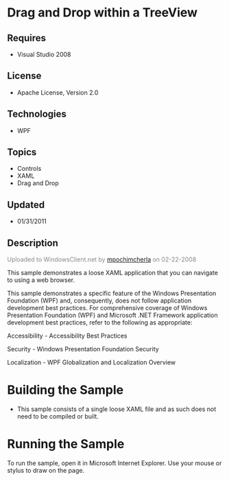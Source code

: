 # Drag and Drop within a TreeView
## Requires
- Visual Studio 2008
## License
- Apache License, Version 2.0
## Technologies
- WPF
## Topics
- Controls
- XAML
- Drag and Drop
## Updated
- 01/31/2011
## Description

<p><span style="color:#888888">Uploaded to WindowsClient.net by <a href="http://windowsclient.net/members/mpochimcherla.aspx" target="_blank">
<strong></strong>mpochimcherla</a> on 02-22-2008</span></p>
<div class="introduction">
<p>This sample demonstrates a loose XAML application that you can navigate to using a web browser.</p>
<p>This sample demonstrates a specific feature of the Windows Presentation Foundation (WPF) and, consequently, does not follow application development best practices. For comprehensive coverage of Windows Presentation Foundation (WPF) and Microsoft .NET Framework
 application development best practices, refer to the following as appropriate:</p>
<p>Accessibility - <span>Accessibility Best Practices</span></p>
<p>Security - <span>Windows Presentation Foundation Security</span></p>
<p>Localization - <span>WPF Globalization and Localization Overview</span></p>
</div>
<h1 class="heading"><span style="">Building the Sample</span></h1>
<div class="section" id="sectionSection0">
<ul>
<li>
<p>This sample consists of a single loose XAML file and as such does not need to be compiled or built.</p>
</li></ul>
</div>
<h1 class="heading"><span style="">Running the Sample</span></h1>
<div class="section" id="sectionSection1">
<p>To run the sample, open it in Microsoft Internet Explorer. Use your mouse or stylus to draw on the page.</p>
</div>
